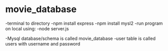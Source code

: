 # movie_database
-terminal to directory 
-npm install express
-npm install mysl2
-run program on local using:
-node server.js

-Mysql database/schema is called movie_database
-user table is called users with username and password
